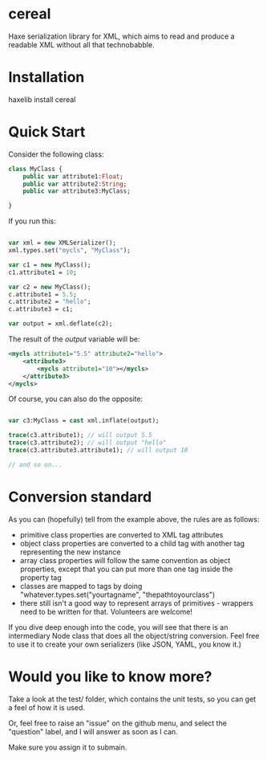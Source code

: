 cereal
======

Haxe serialization library for XML, which aims to read and produce a readable
XML without all that technobabble.

Installation
============

haxelib install cereal

Quick Start
===========

Consider the following class:

```haxe
class MyClass {
    public var attribute1:Float;
    public var attribute2:String;
    public var attribute3:MyClass;

}
```

If you run this:

```haxe

var xml = new XMLSerializer();
xml.types.set("mycls", "MyClass");

var c1 = new MyClass();
c1.attribute1 = 10;

var c2 = new MyClass();
c.attribute1 = 5.5;
c.attribute2 = "hello";
c.attribute3 = c1;

var output = xml.deflate(c2);
```

The result of the *output* variable will be:

```xml
<mycls attribute1="5.5" attribute2="hello">
    <attribute3>
        <mycls attribute1="10"></mycls>
    </attribute3>
</mycls>
```

Of course, you can also do the opposite:

```haxe

var c3:MyClass = cast xml.inflate(output);

trace(c3.attribute1); // will output 5.5
trace(c3.attribute2); // will output "hello"
trace(c3.attribute3.attribute1); // will output 10

// and so on...
```

Conversion standard
===================

As you can (hopefully) tell from the example above, the rules are as follows:

* primitive class properties are converted to XML tag attributes
* object class properties are converted to a child tag with another tag representing the new instance
* array class properties will follow the same convention as object properties, except that you can put more than one tag inside the property tag
* classes are mapped to tags by doing "whatever.types.set("yourtagname", "thepathtoyourclass")
* there still isn't a good way to represent arrays of primitives - wrappers need to be written for that. Volunteers are welcome!

If you dive deep enough into the code, you will see that there is an
intermediary Node class that does all the object/string conversion. Feel free
 to use it to create your own serializers (like JSON, YAML, you know it.)

Would you like to know more?
============================

Take a look at the test/ folder, which contains the unit tests,
so you can get a feel of how it is used.

Or, feel free to raise an "issue" on the github menu,
and select the "question" label, and I will answer as soon as I can.

Make sure you assign it to submain.
